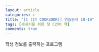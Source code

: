 ```yaml
---
layout: article
categories: c
title: "[C (IT COOKBOOK)] 연습문제 10-19"
tags: [새내기를 위한 첫 C언어 책]
comments: true
---
```


학생 정보를 출력하는 프로그램

<script src="https://gist.github.com/junbly/f03a2d3e81b6ed7a978358b7ad9e6949.js"></script>
